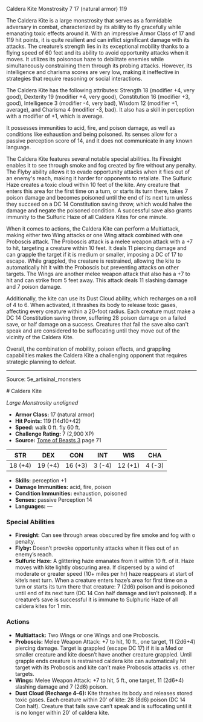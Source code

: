 <MonsterName/>Caldera Kite</MonsterName>
<CreatureType/>Monstrosity</CreatureType>
<CR/>7</CR>
<AC/>17 (natural armor)</AC>
<HP/>119</HP>
<summary>The Caldera Kite is a large monstrosity that serves as a formidable adversary in combat, characterized by its ability to fly gracefully while emanating toxic effects around it. With an impressive Armor Class of 17 and 119 hit points, it is quite resilient and can inflict significant damage with its attacks. The creature’s strength lies in its exceptional mobility thanks to a flying speed of 60 feet and its ability to avoid opportunity attacks when it moves. It utilizes its poisonous haze to debilitate enemies while simultaneously constraining them through its probing attacks. However, its intelligence and charisma scores are very low, making it ineffective in strategies that require reasoning or social interactions. </summary>

<detail>

The Caldera Kite has the following attributes: Strength 18 (modifier +4, very good), Dexterity 19 (modifier +4, very good), Constitution 16 (modifier +3, good), Intelligence 3 (modifier -4, very bad), Wisdom 12 (modifier +1, average), and Charisma 4 (modifier -3, bad). It also has a skill in perception with a modifier of +1, which is average. 

It possesses immunities to acid, fire, and poison damage, as well as conditions like exhaustion and being poisoned. Its senses allow for a passive perception score of 14, and it does not communicate in any known language.

The Caldera Kite features several notable special abilities. Its Firesight enables it to see through smoke and fog created by fire without any penalty. The Flyby ability allows it to evade opportunity attacks when it flies out of an enemy's reach, making it harder for opponents to retaliate. The Sulfuric Haze creates a toxic cloud within 10 feet of the kite. Any creature that enters this area for the first time on a turn, or starts its turn there, takes 7 poison damage and becomes poisoned until the end of its next turn unless they succeed on a DC 14 Constitution saving throw, which would halve the damage and negate the poisoned condition. A successful save also grants immunity to the Sulfuric Haze of all Caldera Kites for one minute.

When it comes to actions, the Caldera Kite can perform a Multiattack, making either two Wing attacks or one Wing attack combined with one Proboscis attack. The Proboscis attack is a melee weapon attack with a +7 to hit, targeting a creature within 10 feet. It deals 11 piercing damage and can grapple the target if it is medium or smaller, imposing a DC of 17 to escape. While grappled, the creature is restrained, allowing the kite to automatically hit it with the Proboscis but preventing attacks on other targets. The Wings are another melee weapon attack that also has a +7 to hit and can strike from 5 feet away. This attack deals 11 slashing damage and 7 poison damage.

Additionally, the kite can use its Dust Cloud ability, which recharges on a roll of 4 to 6. When activated, it thrashes its body to release toxic gases, affecting every creature within a 20-foot radius. Each creature must make a DC 14 Constitution saving throw, suffering 28 poison damage on a failed save, or half damage on a success. Creatures that fail the save also can't speak and are considered to be suffocating until they move out of the vicinity of the Caldera Kite. 

Overall, the combination of mobility, poison effects, and grappling capabilities makes the Caldera Kite a challenging opponent that requires strategic planning to defeat.</detail>



---

Source: 5e_artisinal_monsters

<statblock>
# Caldera Kite

*Large* *Monstrosity* *unaligned*

- **Armor Class:** 17 (natural armor)
- **Hit Points:** 119 (14d10+42)
- **Speed:** walk 0 ft. fly 60 ft.
- **Challenge Rating:** 7 (2,900 XP)
- **Source:** [Tome of Beasts 3](https://koboldpress.com/kpstore/product/tome-of-beasts-3-for-5th-edition/) page 71

| STR | DEX | CON | INT | WIS | CHA |
| --- | --- | --- | --- | --- | --- |
| 18 (+4) | 19 (+4) | 16 (+3) | 3 (-4) | 12 (+1) | 4 (-3) |

- **Skills:** perception +1
- **Damage Immunities:** acid, fire, poison
- **Condition Immunities:** exhaustion, poisoned
- **Senses:** passive Perception 14
- **Languages:** —

### Special Abilities

- **Firesight:** Can see through areas obscured by fire smoke and fog with o penalty.
- **Flyby:** Doesn’t provoke opportunity attacks when it flies out of an enemy’s reach.
- **Sulfuric Haze:** A glittering haze emanates from it within 10 ft. of it. Haze moves with kite lightly obscuring area. If dispersed by a wind of moderate or greater speed (10+ miles per hr) haze reappears at start of kite’s next turn. When a creature enters haze’s area for first time on a turn or starts its turn there that creature: 7 (2d6) poison and is poisoned until end of its next turn (DC 14 Con half damage and isn’t poisoned). If a creature’s save is successful it is immune to Sulphuric Haze of all caldera kites for 1 min.

### Actions

- **Multiattack:** Two Wings or one Wings and one Proboscis.
- **Proboscis:** Melee Weapon Attack: +7 to hit, 10 ft., one target, 11 (2d6+4) piercing damage. Target is grappled (escape DC 17) if it is a Med or smaller creature and kite doesn’t have another creature grappled. Until grapple ends creature is restrained caldera kite can automatically hit target with its Proboscis and kite can’t make Proboscis attacks vs. other targets.
- **Wings:** Melee Weapon Attack: +7 to hit, 5 ft., one target, 11 (2d6+4) slashing damage and 7 (2d6) poison.
- **Dust Cloud (Recharge 4–6):** Kite thrashes its body and releases stored toxic gases. Each creature within 20' of kite: 28 (8d6) poison (DC 14 Con half). Creature that fails save can’t speak and is suffocating until it is no longer within 20' of caldera kite.


</statblock>


